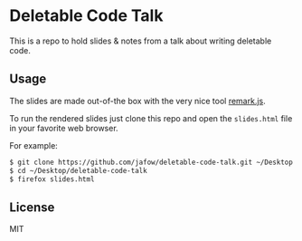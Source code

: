 # Deletable Code Talk
This is a repo to hold slides & notes from a talk about
writing deletable code.

## Usage
The slides are made out-of-the box with the very nice tool
[remark.js](https://github.com/gnab/remark).

To run the rendered slides just clone this repo and open the `slides.html` file
in your favorite web browser.

For example:
```bash
$ git clone https://github.com/jafow/deletable-code-talk.git ~/Desktop
$ cd ~/Desktop/deletable-code-talk
$ firefox slides.html
```

## License
MIT
